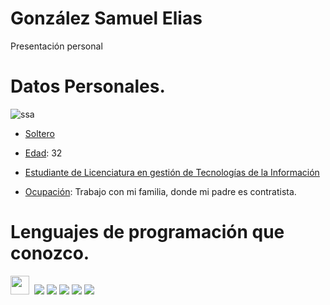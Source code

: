 # González Samuel Elias
Presentación personal


# Datos Personales.
![ssa](https://github.com/user-attachments/assets/2e448521-f986-43d9-9524-1aa32bfff1ea)

- [Soltero](https://feryaeljustice.github.io/feryael-justice-dj-portfolio/)

- [Edad](https://feryaeljustice.github.io/feryael-justice-dj-portfolio/): 32

- [Estudiante de Licenciatura en gestión de Tecnologías de la Información](https://feryaeljustice.github.io/feryael-justice-dj-portfolio/)

- [Ocupación](https://feryaeljustice.github.io/feryael-justice-dj-portfolio/): Trabajo con mi familia, donde mi padre es contratista.



# Lenguajes de programación que conozco.

<img src="https://media.giphy.com/media/iY8CRBdQXODJSCERIr/giphy.gif" width="30px">&nbsp; 
<span> 
  <img src="https://img.shields.io/badge/JavaScript-F7DF1E?style=for-the-badge&logo=javascript&logoColor=black">
  <img src="https://img.shields.io/badge/Java-ED8B00?style=for-the-badge&logo=java&logoColor=white">
  <img src="https://img.shields.io/badge/C%2B%2B-00599C?style=for-the-badge&logo=c%2B%2B&logoColor=white">
  <img src="https://img.shields.io/badge/C-00599C?style=for-the-badge&logo=c&logoColor=white">
  <img src="https://img.shields.io/badge/Python-3776AB?style=for-the-badge&logo=python&logoColor=white">&nbsp;
</span>
